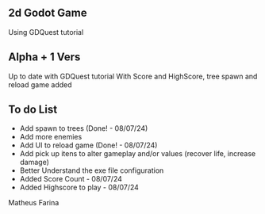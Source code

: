 ## 2d Godot Game

Using GDQuest tutorial

## Alpha + 1 Vers 

Up to date with GDQuest tutorial
With Score and HighScore, tree spawn and reload game added

## To do List

- Add spawn to trees (Done! - 08/07/24)
- Add more enemies 
- Add UI to reload game (Done! - 08/07/24)
- Add pick up itens to alter gameplay and/or values (recover life, increase damage)
- Better Understand the exe file configuration
- Added Score Count - 08/07/24
- Added Highscore to play - 08/07/24


Matheus Farina